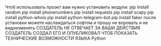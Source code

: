 Чтоб использовать проэкт вам нужно установить модули:
pip install random
pip install phonenumbers
pip install requests
pip install scapy
pip install python-whois
pip install python-telegram-bot
pip install faker
после установки можете наслаждаться софтом и прошу не воровать и не видоизменять 
СОЗДАТЕЛЬ НЕ ОТВЕЧАЕТ ЗА ВАШИ ДЕЙСТВИЯ СОЗДАТЕЛЬ СОЗДАЛ ЕГО И ОПУБЛИКОВАЛ ЧТОБ ПОКАЗАТЬ ТЕХНИЧЕСКИЕ ВОЗМОЖНОСТИ ЯЗЫКА Python
